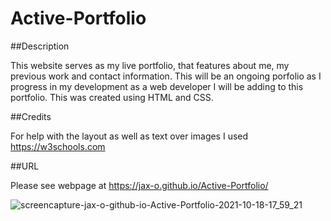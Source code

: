 # Active-Portfolio

##Description

This website serves as my live portfolio, that features about me,
my previous work and contact information. This will be an ongoing
porfolio as I progress in my development as a web developer I will
be adding to this portfolio.  This was created using HTML and CSS.

##Credits

For help with the layout as well as text over images I used 
https://w3schools.com

##URL

Please see webpage at https://jax-o.github.io/Active-Portfolio/


![screencapture-jax-o-github-io-Active-Portfolio-2021-10-18-17_59_21](https://user-images.githubusercontent.com/88553985/137812625-c7354472-9c65-4493-b83a-38e723c20eac.png)


